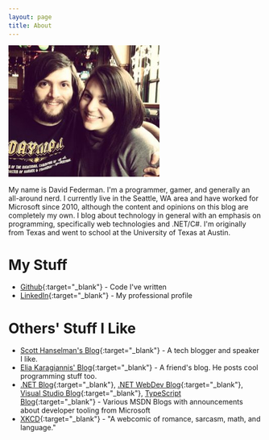 ```yaml
---
layout: page
title: About
---
```


![David](/assets/about.jpg)

My name is David Federman. I'm a programmer, gamer, and generally an all-around nerd. I currently live in the Seattle, WA area and have worked for Microsoft since 2010, although the content and opinions on this blog are completely my own. I blog about technology in general with an emphasis on programming, specifically web technologies and .NET/C#. I'm originally from Texas and went to school at the University of Texas at Austin.

# My Stuff
* [Github](https://github.com/dfederm){:target="_blank"} - Code I've written
* [LinkedIn](http://www.linkedin.com/in/dfederm){:target="_blank"} - My professional profile

# Others' Stuff I Like
* [Scott Hanselman's Blog](https://www.hanselman.com/blog/){:target="_blank"} - A tech blogger and speaker I like.
* [Elia Karagiannis' Blog](https://eliakaris.com/){:target="_blank"} - A friend's blog. He posts cool programming stuff too.
* [.NET Blog](https://blogs.msdn.microsoft.com/dotnet/){:target="_blank"}, [.NET WebDev Blog](https://blogs.msdn.microsoft.com/webdev/){:target="_blank"}, [Visual Studio Blog](https://blogs.msdn.microsoft.com/visualstudio/){:target="_blank"}, [TypeScript Blog](https://blogs.msdn.microsoft.com/typescript/){:target="_blank"} - Various MSDN Blogs with announcements about developer tooling from Microsoft
* [XKCD](https://www.xkcd.com/){:target="_blank"} - "A webcomic of romance, sarcasm, math, and language."